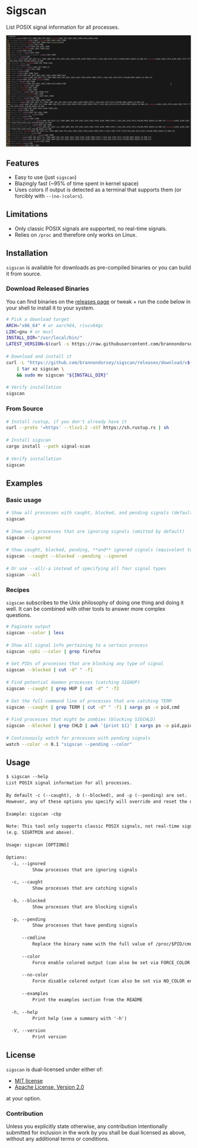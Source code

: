 # Sigscan

List POSIX signal information for all processes.

![sigscan screenshot](https://raw.githubusercontent.com/brannondorsey/sigscan/main/.images/sigscan-screenshot.png)

## Features

* Easy to use (just `sigscan`)
* Blazingly fast (~95% of time spent in kernel space)
* Uses colors if output is detected as a terminal that supports them (or forcibly with `--(no-)colors`).

## Limitations

* Only classic POSIX signals are supported, no real-time signals.
* Relies on `/proc` and therefore only works on Linux.

## Installation

`sigscan` is available for downloads as pre-compiled binaries or you can build it from source.

### Download Released Binaries

You can find binaries on the [releases page](https://github.com/brannondorsey/sigscan/releases) or tweak + run the code below in your shell to install it to your system.

```bash
# Pick a download target
ARCH="x86_64" # or aarch64, riscv64gc
LIBC=gnu # or musl
INSTALL_DIR="/usr/local/bin/"
LATEST_VERSION=$(curl -s https://raw.githubusercontent.com/brannondorsey/sigscan/refs/heads/main/Cargo.toml | grep -Po '^version = "\K[^"]*')

# Download and install it
curl -L "https://github.com/brannondorsey/sigscan/releases/download/v${LATEST_VERSION}/sigscan-${ARCH}-unknown-linux-${LIBC}.tar.gz" \
    | tar xz sigscan \
    && sudo mv sigscan "${INSTALL_DIR}"

# Verify installation
sigscan
```

### From Source

```bash
# Install rustup, if you don't already have it
curl --proto '=https' --tlsv1.2 -sSf https://sh.rustup.rs | sh

# Install sigscan
cargo install --path signal-scan

# Verify installation
sigscan
```

<!--
WARNING:
        THE "\#\# Examples" SECTION IS USED TO GENERATE THE EXAMPLE CONTENT
        DISPLAYED WHEN INVOKING `sigscan --examples`. ALL CONTENTENT AFTER
        THIS SECTION BUT BEFORE THE NEXT ## HEADER WILL BE AUTOMATICALLY
        INCLUDED IN THE `sigscan` BINARY.
-->
## Examples

### Basic usage

```bash
# Show all processes with caught, blocked, and pending signals (default)
sigscan

# Show only processes that are ignoring signals (omitted by default)
sigscan --ignored

# Show caught, blocked, pending, **and** ignored signals (equivalent to `sigscan -cbpi`)
sigscan --caught --blocked --pending --ignored

# Or use --all/-a instead of specifying all four signal types
sigscan --all
```

### Recipes

`sigscan` subscribes to the Unix philosophy of doing one thing and doing it well. It can be combined with other tools to answer more complex questions.

```bash
# Paginate output
sigscan --color | less

# Show all signal info pertaining to a certain process
sigscan -cpbi --color | grep firefox

# Get PIDs of processes that are blocking any type of signal
sigscan --blocked | cut -d" " -f1

# Find potential daemon processes (catching SIGHUP)
sigscan --caught | grep HUP | cut -d" " -f2

# Get the full command line of processes that are catching TERM
sigscan --caught | grep TERM | cut -d" " -f1 | xargs ps -o pid,cmd

# Find processes that might be zombies (blocking SIGCHLD)
sigscan --blocked | grep CHLD | awk '{print $1}' | xargs ps -o pid,ppid,state,cmd

# Continuously watch for processes with pending signals
watch --color -n 0.1 "sigscan --pending --color"
```

## Usage
<!--
/WARNING:
        END OF WARNING (SEE ABOVE)
-->

```txt
$ sigscan --help
List POSIX signal information for all processes.

By default -c (--caught), -b (--blocked), and -p (--pending) are set.
However, any of these options you specify will override and reset the defaults.

Example: sigscan -cbp

Note: This tool only supports classic POSIX signals, not real-time signals
(e.g. SIGRTMIN and above).

Usage: sigscan [OPTIONS]

Options:
  -i, --ignored
          Show processes that are ignoring signals

  -c, --caught
          Show processes that are catching signals

  -b, --blocked
          Show processes that are blocking signals

  -p, --pending
          Show processes that have pending signals

      --cmdline
          Replace the binary name with the full value of /proc/$PID/cmdline surrounded by quotes

      --color
          Force enable colored output (can also be set via FORCE_COLOR env var)

      --no-color
          Force disable colored output (can also be set via NO_COLOR env var)

      --examples
          Print the examples section from the README

  -h, --help
          Print help (see a summary with '-h')

  -V, --version
          Print version
```

## License

`sigscan` is dual-licensed under either of:

* [MIT license](https://opensource.org/license/mit)
* [Apache License, Version 2.0](https://opensource.org/license/apache-2-0)

at your option.

### Contribution

Unless you explicitly state otherwise, any contribution intentionally submitted
for inclusion in the work by you shall be dual licensed as above, without any
additional terms or conditions.
